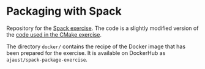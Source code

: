 # Packaging with Spack

Repository for the [Spack exercise](https://github.com/Simulation-Software-Engineering/Lecture-Material/blob/main/building-and-packaging/material/packaging_spack_exercise.md). The code is a slightly modified version of the [code used in the CMake exercise](https://github.com/Simulation-Software-Engineering/cmake-exercise).

The directory `docker/` contains the recipe of the Docker image that has been prepared for the exercise. It is available on DockerHub as `ajaust/spack-package-exercise`.